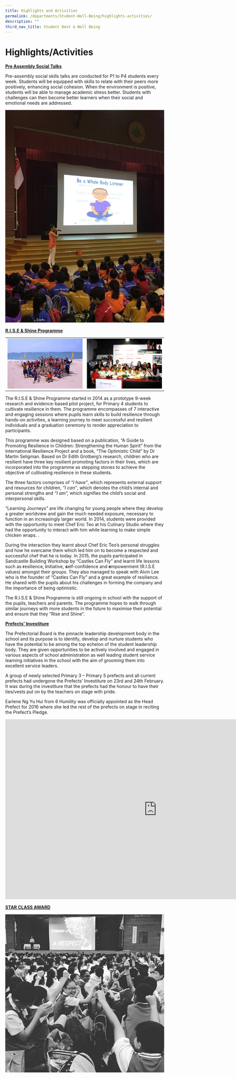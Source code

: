 ```yaml
---
title: Highlights and Activities
permalink: /departments/Student-Well-Being/highlights-activities/
description: ""
third_nav_title: Student Devt & Well Being
---
```

# Highlights/Activities

<b><u>Pre Assembly Social Talks</u></b>

Pre-assembly social skills talks are conducted for P1 to P4 students every week.&nbsp;Students will be equipped with skills to relate with their peers more positively, enhancing social cohesion. When the environment is positive, students will be able to manage academic stress better. Students with challenges can then become better learners when their social and emotional needs are addressed.

![](/images/Departments/Student%20Well%20Being/Pre%20Assembly%20Social%20Talks.jpg)

<b><u>R.I.S.E &amp; Shine Programme</u></b>

|   |   |
|:-:|---|
| ![](/images/Departments/Student%20Well%20Being/Rise%20and%20Shine%20Programme_1.jpg)  |  ![](/images/Departments/Student%20Well%20Being/Rise%20and%20Shine%20Programme_2.jpg)  |

The R.I.S.E &amp; Shine Programme started in 2014 as a prototype 9-week research and evidence-based pilot project, for Primary 4 students to cultivate resilience in them. The programme encompasses of 7 interactive and engaging sessions where pupils learn skills to build resilience through hands-on activities,&nbsp;a learning journey to meet successful and resilient individuals&nbsp;and a&nbsp;graduation ceremony to render appreciation to participants.

This programme was designed based on a publication, “A Guide to Promoting Resilience in Children: Strengthening the Human Spirit” from the International Resilience Project and a book, “The Optimistic Child” by Dr Martin Seligman.&nbsp;Based on Dr Edith Grotberg’s research, children who are resilient have three key resilient promoting factors in their lives, which are incorporated into the programme as stepping stones to achieve the objective of cultivating resilience in these students.&nbsp;

The three factors comprises of&nbsp;_“I have”_, which represents external support and resources for children,&nbsp;_“I can”_, which denotes the child’s internal and personal strengths and&nbsp;_“I am”,_&nbsp;which signifies the child’s social and interpersonal skills.

“Learning Journeys” are life changing for young people where they develop a greater worldview and gain the much needed exposure, necessary to function in an increasingly larger world. In 2014,&nbsp;students were provided with the opportunity to meet Chef Eric Teo at his Culinary Studio where they had the opportunity to interact with him while learning to make simple chicken wraps. .

During the interaction they learnt about Chef Eric Teo’s personal struggles and how he overcame them which led him on to become a respected and successful chef that he is today. In 2015, the pupils participated in Sandcastle Building Workshop by “Castles Can Fly” and learnt&nbsp;life lessons such as&nbsp;**r**esilience,&nbsp;**i**nitiative,&nbsp;**s**elf-confidence and&nbsp;**e**mpowerment (R.I.S.E values) amongst their groups. They also managed to speak with Alvin Lee who is the founder of “Castles Can Fly” and a great example of resilience. He shared with the pupils about his challenges in forming the company and the importance of being optimistic.

The R.I.S.E &amp; Shine Programme is still ongoing in school with the support of the pupils, teachers and parents. The programme hopes to walk through similar journeys with more students in the future to maximise their potential and ensure that they “Rise and Shine”.

<b><u>Prefects’ Investiture</u></b>

The Prefectorial Board is the pinnacle leadership development body in the school and its purpose is to identify, develop and nurture students who have the potential to be among the top echelon of the student leadership body. They are given opportunities to be actively involved and engaged in various aspects of school administration as well leading student service learning initiatives in the school with the aim of grooming them into excellent service leaders.  
  
A group of newly selected Primary 3 – Primary 5 prefects and all current prefects had undergone the Prefects’ Investiture on 23rd and 24th February. It was during the investiture that the prefects had the honour to have their ties/vests put on by the teachers on stage with pride.  
  
Earlene Ng Yu Hui from 6 Humility was officially appointed as the Head Prefect for 2016 where she led the rest of the prefects on stage in reciting the Prefect’s Pledge.

<iframe allowfullscreen="true" height="569" width="960" frameborder="0" src="https://docs.google.com/presentation/d/e/2PACX-1vTMUjlVVT7r5laAMhNHJM_GbuvPpvvIQlLPDxcbSCVN7DCBTaEDwfT4neKUgCMIcnEDGTipPfrdbUcK/embed?start=true&amp;loop=true&amp;delayms=5000"></iframe>

<b><u>STAR CLASS AWARD</u></b>

![](/images/Departments/Student%20Well%20Being/4%20respect%20(Annoucement%20of%20winners).jpg)